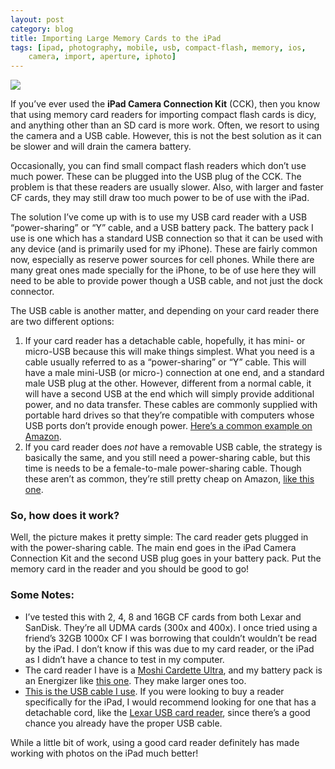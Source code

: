 ```yaml
---
layout: post
category: blog
title: Importing Large Memory Cards to the iPad
tags: [ipad, photography, mobile, usb, compact-flash, memory, ios, 
    camera, import, aperture, iphoto]
---
```


<img src="http://media.tumblr.com/tumblr_m522lv2XO31qjg6k8.jpg"/>


If you’ve ever used the **iPad Camera Connection Kit** (CCK), then you know that using memory card readers for importing compact flash cards is dicy, and anything other than an SD card is more work. Often, we resort to using the camera and a USB cable. However, this is not the best solution as it can be slower and will drain the camera battery.


Occasionally, you can find small compact flash readers which don’t use much power. These can be plugged into the USB plug of the CCK. The problem is that these readers are usually slower. Also, with larger and faster CF cards, they may still draw too much power to be of use with the iPad.

<!-- more -->

The solution I’ve come up with is to use my USB card reader with a USB “power-sharing” or “Y” cable, and a USB battery pack. The battery pack I use is one which has a standard USB connection so that it can be used with any device (and is primarily used for my iPhone). These are fairly common now, especially as reserve power sources for cell phones. While there are many great ones made specially for the iPhone, to be of use here they will need to be able to provide power though a USB cable, and not just the dock connector.


The USB cable is another matter, and depending on your card reader there are two different options:



<ol>
    <li>If your card reader has a detachable cable, hopefully, it has mini- or micro-USB because this will make things simplest. What you need is a cable usually referred to as a “power-sharing” or “Y” cable. This will have a male mini-USB (or micro-) connection at one end, and a standard male USB plug at the other. However, different from a normal cable, it will have a second USB at the end which will simply provide additional power, and no data transfer. These cables are commonly supplied with portable hard drives so that they’re compatible with computers whose USB ports don’t provide enough power. <a class="offsite-link-inline" href="http://www.amazon.com/StarTech-com-USB2HABMY1-Cable-External-Drive/dp/B003WV5DMO/&amp;t=micbalpho-20/?_encoding=UTF8&amp;tag=micbalpho-20&amp;linkCode=ur2&amp;camp=1789&amp;creative=9325" target="_blank">Here’s a common example on Amazon</a>.
    </li>
    <li>If you card reader does <em>not</em> have a removable USB cable, the strategy is basically the same, and you still need a power-sharing cable, but this time is needs to be a female-to-male power-sharing cable. Though these aren’t as common, they’re still pretty cheap on Amazon, <a class="offsite-link-inline" href="http://www.amazon.com/gp/product/B0041CFFBM/&amp;t=micbalpho-20/?ie=UTF8&amp;tag=micbalpho-20&amp;linkCode=ur2&amp;camp=1789&amp;creative=9325" target="_blank">like this one</a>.
    </li>
</ol>


### So, how does it work? ###

Well, the picture makes it pretty simple: The card reader gets plugged in with the power-sharing cable. The main end goes in the iPad Camera Connection Kit and the second USB plug goes in your battery pack. Put the memory card in the reader and you should be good to go!


### Some Notes: ###

<ul>
    <li>I’ve tested this with 2, 4, 8 and 16GB CF cards from both Lexar and SanDisk. They’re all UDMA cards (300x and 400x). I once tried using a friend’s 32GB 1000x CF I was borrowing that couldn’t wouldn’t be read by the iPad. I don’t know if this was due to my card reader, or the iPad as I didn’t have a chance to test in my computer.</li>
    <li>The card reader I have is a <a class="offsite-link-inline" href="http://www.amazon.com/Cardette-Media-Card-Reader-Black/dp/B000XPAG6K/&amp;t=micbalpho20/?_encoding=UTF8&amp;tag=micbalpho-20&amp;linkCode=ur2&amp;camp=1789&amp;creative=9325" target="_blank">Moshi Cardette Ultra</a>, and my battery pack is an Energizer like <a class="offsite-link-inline" href="http://www.amazon.com/Energizer-XP2000-Universal-Rechargeable-Power/dp/B0029U2WWI/&amp;t=micbalpho-20/?_encoding=UTF8&amp;tag=micbalpho-20&amp;linkCode=ur2&amp;camp=1789&amp;creative=9325" target="_blank">this one</a>. They make larger ones too.
    </li>
    <li><a class="offsite-link-inline" href="http://www.amazon.com/gp/product/B0041CFFBM/&amp;t=micbalpho-20/?ie=UTF8&amp;tag=micbalpho-20&amp;linkCode=ur2&amp;camp=1789&amp;creative=9325" target="_blank">This is the USB cable I use</a>. If you were looking to buy a reader specifically for the iPad, I would recommend looking for one that has a detachable cord, like the <a class="offsite-link-inline" href="http://www.amazon.com/Lexar-Media-Reader-Professional-LRW307URBNA/dp/B007FEFQDA/&amp;t=micbalpho-20/?_encoding=UTF8&amp;tag=micbalpho-20&amp;linkCode=ur2&amp;camp=1789&amp;creative=9325" target="_blank">Lexar USB card reader</a>, since there’s a good chance you already have the proper USB cable.
    </li>
</ul>

While a little bit of work, using a good card reader definitely has made working with photos on the iPad much better!

